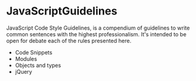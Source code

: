 JavaScriptGuidelines
====================

JavaScript Code Style Guidelines, is a compendium of guidelines to write common sentences with the highest professionalism.
It's intended to be open for debate each of the rules presented here.

* Code Snippets
* Modules
* Objects and types
* jQuery